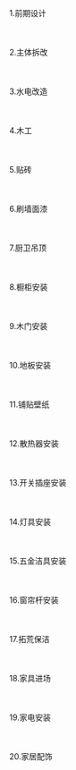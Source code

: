 <p style="text-align:left;">
	<span style="line-height:1.5;">1.前期设计</span>
</p>
<p style="text-align:left;">
	<span style="line-height:1.5;"><br />
</span>
</p>
<p>
	<span style="line-height:1.5;">2.主体拆改</span> 
</p>
<p>
	<span style="line-height:1.5;"><br />
</span>
</p>
<p>
	<span style="line-height:1.5;">3.水电改造</span> 
</p>
<p>
	<span style="line-height:1.5;"><br />
</span>
</p>
<p>
	<span style="line-height:1.5;">4.木工</span> 
</p>
<p>
	<span style="line-height:1.5;"><br />
</span>
</p>
<p>
	<span style="line-height:1.5;">5.贴砖</span> 
</p>
<p>
	<span style="line-height:1.5;"><br />
</span>
</p>
<p>
	<span style="line-height:1.5;">6.刷墙面漆</span> 
</p>
<p>
	<span style="line-height:1.5;"><br />
</span>
</p>
<p>
	<span style="line-height:1.5;">7.厨卫吊顶</span> 
</p>
<p>
	<span style="line-height:1.5;"><br />
</span>
</p>
<p>
	<span style="line-height:1.5;">8.橱柜安装</span> 
</p>
<p>
	<span style="line-height:1.5;"><br />
</span>
</p>
<p>
	<span style="line-height:1.5;">9.木门安装</span> 
</p>
<p>
	<span style="line-height:1.5;"><br />
</span>
</p>
<p>
	<span style="line-height:1.5;">10.地板安装</span> 
</p>
<p>
	<span style="line-height:1.5;"><br />
</span>
</p>
<p>
	<span style="line-height:1.5;">11.铺贴壁纸</span> 
</p>
<p>
	<span style="line-height:1.5;"><br />
</span>
</p>
<p>
	<span style="line-height:1.5;">12.散热器安装</span> 
</p>
<p>
	<span style="line-height:1.5;"><br />
</span>
</p>
<p>
	<span style="line-height:1.5;">13.开关插座安装</span> 
</p>
<p>
	<span style="line-height:1.5;"><br />
</span>
</p>
<p>
	<span style="line-height:1.5;">14.灯具安装</span> 
</p>
<p>
	<span style="line-height:1.5;"><br />
</span>
</p>
<p>
	<span style="line-height:1.5;">15.五金洁具安装</span> 
</p>
<p>
	<span style="line-height:1.5;"><br />
</span>
</p>
<p>
	<span style="line-height:1.5;">16.窗帘杆安装</span> 
</p>
<p>
	<span style="line-height:1.5;"><br />
</span>
</p>
<p>
	<span style="line-height:1.5;">17.拓荒保洁</span> 
</p>
<p>
	<span style="line-height:1.5;"><br />
</span>
</p>
<p>
	<span style="line-height:1.5;">18.家具进场</span> 
</p>
<p>
	<span style="line-height:1.5;"><br />
</span>
</p>
<p>
	<span style="line-height:1.5;">19.家电安装</span> 
</p>
<p>
	<span style="line-height:1.5;"><br />
</span>
</p>
<p>
	<span style="line-height:1.5;">20.家居配饰</span> 
</p>